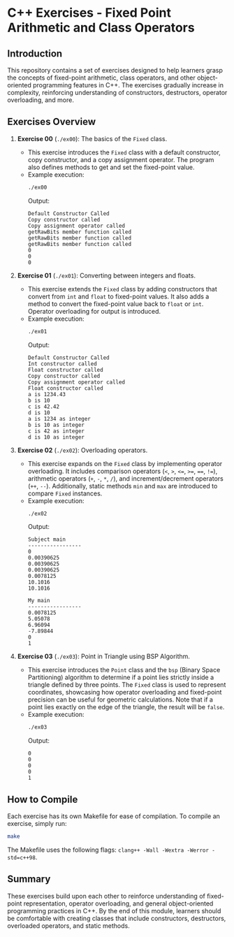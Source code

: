 # C++ Exercises - Fixed Point Arithmetic and Class Operators

## Introduction
This repository contains a set of exercises designed to help learners grasp the concepts of fixed-point arithmetic, class operators, and other object-oriented programming features in C++. The exercises gradually increase in complexity, reinforcing understanding of constructors, destructors, operator overloading, and more.

## Exercises Overview

1. **Exercise 00** (`./ex00`): The basics of the `Fixed` class.
    - This exercise introduces the `Fixed` class with a default constructor, copy constructor, and a copy assignment operator. The program also defines methods to get and set the fixed-point value.
    - Example execution:
      ```sh
      ./ex00
      ```
      Output:
      ```
      Default Constructor Called
      Copy constructor called
      Copy assignment operator called
      getRawBits member function called
      getRawBits member function called
      getRawBits member function called
      0
      0
      0
      ```

2. **Exercise 01** (`./ex01`): Converting between integers and floats.
    - This exercise extends the `Fixed` class by adding constructors that convert from `int` and `float` to fixed-point values. It also adds a method to convert the fixed-point value back to `float` or `int`. Operator overloading for output is introduced.
    - Example execution:
      ```sh
      ./ex01
      ```
      Output:
      ```
      Default Constructor Called
      Int constructor called
      Float constructor called
      Copy constructor called
      Copy assignment operator called
      Float constructor called
      a is 1234.43
      b is 10
      c is 42.42
      d is 10
      a is 1234 as integer
      b is 10 as integer
      c is 42 as integer
      d is 10 as integer
      ```

3. **Exercise 02** (`./ex02`): Overloading operators.
    - This exercise expands on the `Fixed` class by implementing operator overloading. It includes comparison operators (`<`, `>`, `<=`, `>=`, `==`, `!=`), arithmetic operators (`+`, `-`, `*`, `/`), and increment/decrement operators (`++`, `--`). Additionally, static methods `min` and `max` are introduced to compare `Fixed` instances.
    - Example execution:
      ```sh
      ./ex02
      ```
      Output:
      ```
      Subject main
      -----------------
      0
      0.00390625
      0.00390625
      0.00390625
      0.0078125
      10.1016
      10.1016

      My main
      -----------------
      0.0078125
      5.05078
      6.96094
      -7.89844
      0
      1
      ```

4. **Exercise 03** (`./ex03`): Point in Triangle using BSP Algorithm.
    - This exercise introduces the `Point` class and the `bsp` (Binary Space Partitioning) algorithm to determine if a point lies strictly inside a triangle defined by three points. The `Fixed` class is used to represent coordinates, showcasing how operator overloading and fixed-point precision can be useful for geometric calculations. Note that if a point lies exactly on the edge of the triangle, the result will be `false`.
    - Example execution:
      ```sh
      ./ex03
      ```
      Output:
      ```
      0
      0
      0
      0
      1
      ```

## How to Compile
Each exercise has its own Makefile for ease of compilation. To compile an exercise, simply run:

```sh
make
```

The Makefile uses the following flags: `clang++ -Wall -Wextra -Werror -std=c++98`.

## Summary
These exercises build upon each other to reinforce understanding of fixed-point representation, operator overloading, and general object-oriented programming practices in C++. By the end of this module, learners should be comfortable with creating classes that include constructors, destructors, overloaded operators, and static methods.